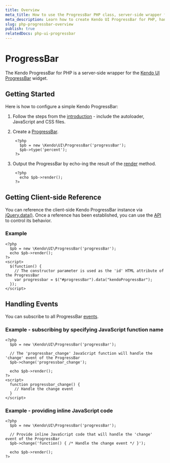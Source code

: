 ```yaml
---
title: Overview
meta_title: How to use the ProgressBar PHP class, server-side wrapper for Kendo UI ProgressBar widget
meta_description: Learn how to create Kendo UI ProgressBar for PHP, handle Kendo UI ProgressBar Events, access an existing ProgressBar.
slug: php-progressbar-overview
publish: true
relatedDocs: php-ui-progressbar
---
```


# ProgressBar

The Kendo ProgressBar for PHP is a server-side wrapper for the [Kendo UI ProgressBar](http://docs.kendoui.com/api/web/progressbar) widget.

## Getting Started

Here is how to configure a simple Kendo ProgressBar:

1. Follow the steps from the [introduction](/getting-started/using-kendo-with/php/introduction) - include the autoloader, JavaScript and CSS files.
2. Create a [ProgressBar](/api/wrappers/php/Kendo/UI/ProgressBar).

		<?php
		  $pb = new \Kendo\UI\ProgressBar('progressBar');
		  $pb->type('percent');
		?>

3. Output the ProgressBar by echo-ing the result of the [render](/api/wrappers/php/Kendo/UI/Widget#render) method.

		<?php
          echo $pb->render();
        ?>

## Getting Client-side Reference

You can reference the client-side Kendo ProgressBar instance via [jQuery.data()](http://api.jquery.com/jQuery.data/).
Once a reference has been established, you can use the [API](/api/web/progressbar#methods) to control its behavior.

### Example

	<?php
      $pb = new \Kendo\UI\ProgressBar('progressBar');
      echo $pb->render();
    ?>
    <script>
      $(function() {
        // The constructor parameter is used as the 'id' HTML attribute of the ProgressBar
        var progressbar = $("#progressBar").data("kendoProgressBar");
      });
    </script>

## Handling Events

You can subscribe to all ProgressBar [events](/api/web/progressbar#events).

### Example - subscribing by specifying JavaScript function name

	<?php
      $pb = new \Kendo\UI\ProgressBar('progressBar');

      // The 'progressbar_change' JavaScript function will handle the 'change' event of the ProgressBar
      $pb->change('progressbar_change');

      echo $pb->render();
    ?>
    <script>
      function progressbar_change() {
        // Handle the change event
      }
    </script>

### Example - providing inline JavaScript code

	<?php
      $pb = new \Kendo\UI\ProgressBar('progressBar');

      // Provide inline JavaScript code that will handle the 'change' event of the ProgressBar
      $pb->change('function() { /* Handle the change event */ }');

      echo $pb->render();
    ?>
